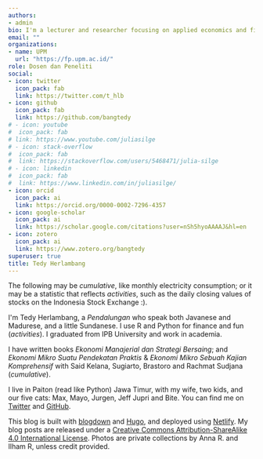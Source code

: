 ```yaml
---
authors:
- admin
bio: I'm a lecturer and researcher focusing on applied economics and financial econometrics.
email: ""
organizations:
- name: UPM
  url: "https://fp.upm.ac.id/"
role: Dosen dan Peneliti
social:
- icon: twitter
  icon_pack: fab
  link: https://twitter.com/t_hlb
- icon: github
  icon_pack: fab
  link: https://github.com/bangtedy
# - icon: youtube
#  icon_pack: fab
# link: https://www.youtube.com/juliasilge
# - icon: stack-overflow
#  icon_pack: fab
#  link: https://stackoverflow.com/users/5468471/julia-silge
# - icon: linkedin
#  icon_pack: fab
#  link: https://www.linkedin.com/in/juliasilge/
- icon: orcid
  icon_pack: ai
  link: https://orcid.org/0000-0002-7296-4357
- icon: google-scholar
  icon_pack: ai
  link: https://scholar.google.com/citations?user=nSh5hyoAAAAJ&hl=en
- icon: zotero
  icon_pack: ai
  link: https://www.zotero.org/bangtedy
superuser: true
title: Tedy Herlambang
---
```


The following may be *cumulative*, like monthly electricity consumption; or it may be a statistic that reflects *activities*, such as the daily closing values of stocks on the Indonesia Stock Exchange :).

I'm Tedy Herlambang, a *Pendalungan* who speak both Javanese and Madurese, and a little Sundanese. I use R and Python for finance and fun (*activities*). I graduated from IPB University and work in academia.

I have written books *Ekonomi Manajerial dan Strategi Bersaing*; and *Ekonomi Mikro Suatu Pendekatan Praktis* & *Ekonomi Mikro Sebuah Kajian Komprehensif* with Said Kelana, Sugiarto, Brastoro and Rachmat Sudjana (*cumulative*).

I live in Paiton (read like Python) Jawa Timur, with my wife, two kids, and our five cats: Max, Mayo, Jurgen, Jeff Jupri and Bite. You can find me on [Twitter](https://twitter.com/t_hlb) and [GitHub](https://github.com/bangtedy).

This blog is built with [blogdown](https://github.com/rstudio/blogdown) and [Hugo](https://gohugo.io/), and deployed using [Netlify](https://www.netlify.com/). My blog posts are released under a [Creative Commons Attribution-ShareAlike 4.0 International License](https://creativecommons.org/licenses/by-sa/4.0/). Photos are private collections by Anna R. and Ilham R, unless credit provided.
